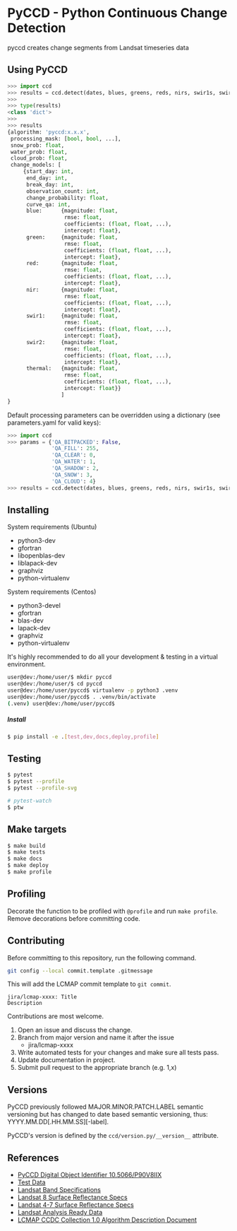 # PyCCD - Python Continuous Change Detection

pyccd creates change segments from Landsat timeseries data

## Using PyCCD
```python
>>> import ccd
>>> results = ccd.detect(dates, blues, greens, reds, nirs, swir1s, swir2s, thermals, qas, prev_results)
>>>
>>> type(results)
<class 'dict'>
>>>
>>> results
{algorithm: 'pyccd:x.x.x',
 processing_mask: [bool, bool, ...],
 snow_prob: float,
 water_prob: float,
 cloud_prob: float,
 change_models: [
     {start_day: int,
      end_day: int,
      break_day: int,
      observation_count: int,
      change_probability: float,
      curve_qa: int,
      blue:      {magnitude: float,
                  rmse: float,
                  coefficients: (float, float, ...),
                  intercept: float},
      green:     {magnitude: float,
                  rmse: float,
                  coefficients: (float, float, ...),
                  intercept: float},
      red:       {magnitude: float,
                  rmse: float,
                  coefficients: (float, float, ...),
                  intercept: float},
      nir:       {magnitude: float,
                  rmse: float,
                  coefficients: (float, float, ...),
                  intercept: float},
      swir1:     {magnitude: float,
                  rmse: float,
                  coefficients: (float, float, ...),
                  intercept: float},
      swir2:     {magnitude: float,
                  rmse: float,
                  coefficients: (float, float, ...),
                  intercept: float},
      thermal:   {magnitude: float,
                  rmse: float,
                  coefficients: (float, float, ...),
                  intercept: float}}
                 ]
}

```

Default processing parameters can be overridden using a dictionary (see parameters.yaml for valid keys):

```python
>>> import ccd
>>> params = {'QA_BITPACKED': False,
              'QA_FILL': 255,
              'QA_CLEAR': 0,
              'QA_WATER': 1,
              'QA_SHADOW': 2,
              'QA_SNOW': 3,
              'QA_CLOUD': 4}
>>> results = ccd.detect(dates, blues, greens, reds, nirs, swir1s, swir2s, thermals, qas, params=params)
```

## Installing
System requirements (Ubuntu)
* python3-dev
* gfortran
* libopenblas-dev
* liblapack-dev
* graphviz
* python-virtualenv

System requirements (Centos)
* python3-devel
* gfortran
* blas-dev
* lapack-dev
* graphviz
* python-virtualenv

It's highly recommended to do all your development & testing in a virtual environment.
```bash
user@dev:/home/user/$ mkdir pyccd
user@dev:/home/user/$ cd pyccd
user@dev:/home/user/pyccd$ virtualenv -p python3 .venv
user@dev:/home/user/pyccd$ . .venv/bin/activate
(.venv) user@dev:/home/user/pyccd$
```

##### Install
```bash
$ pip install -e .[test,dev,docs,deploy,profile]
```

## Testing
```bash
$ pytest
$ pytest --profile
$ pytest --profile-svg

# pytest-watch
$ ptw
```

## Make targets
```bash
$ make build
$ make tests
$ make docs
$ make deploy
$ make profile
```

## Profiling
Decorate the function to be profiled with ```@profile``` and
run ```make profile```.  Remove decorations before committing code.


## Contributing

Before committing to this repository, run the following command.

```bash
git config --local commit.template .gitmessage
```

This will add the LCMAP commit template to `git commit`.

```text
jira/lcmap-xxxx: Title
Description
```

Contributions are most welcome.
1. Open an issue and discuss the change.
2. Branch from major version and name it after the issue
   * jira/lcmap-xxxx
3. Write automated tests for your changes and make sure all tests pass.
4. Update documentation in project.
5. Submit pull request to the appropriate branch (e.g. 1,x)

## Versions

PyCCD previously followed MAJOR.MINOR.PATCH.LABEL semantic versioning but has
changed to date based semantic versioning, thus: YYYY.MM.DD[.HH.MM.SS][-label].

PyCCD's version is defined by the ```ccd/version.py/__version__``` attribute.

## References
* [PyCCD Digital Object Identifier 10.5066/P90V8IIX](https://doi.org/10.5066/P90V8IIX)
* [Test Data](docs/TestData.md)
* [Landsat Band Specifications](http://landsat.usgs.gov/band_designations_landsat_satellites.php)
* [Landsat 8 Surface Reflectance Specs](http://landsat.usgs.gov/documents/provisional_lasrc_product_guide.pdf)
* [Landsat 4-7 Surface Reflectance Specs](http://landsat.usgs.gov/documents/cdr_sr_product_guide.pdf)
* [Landsat Analysis Ready Data](https://www.usgs.gov/land-resources/nli/landsat/us-landsat-analysis-ready-data)
* [LCMAP CCDC Collection 1.0 Algorithm Description Document](https://www.usgs.gov/media/files/lcmap-ccdc-add)
